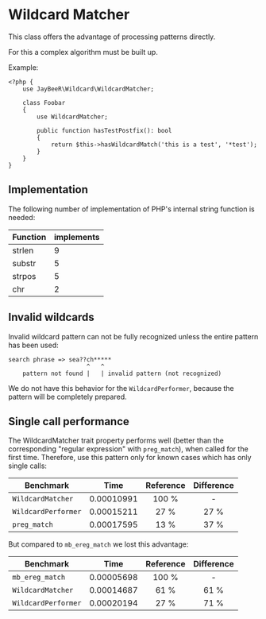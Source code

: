 Wildcard Matcher
================

This class offers the advantage of processing patterns directly.

For this a complex algorithm must be built up.

Example:

    <?php {
        use JayBeeR\Wildcard\WildcardMatcher;
        
        class Foobar
        {
            use WildcardMatcher;
            
            public function hasTestPostfix(): bool
            {
                return $this->hasWildcardMatch('this is a test', '*test');
            }   
        }
    }
        

Implementation
--------------

The following number of implementation of PHP's internal string function is needed:

| Function | implements |
|----------|------------|
| strlen   | 9          |
| substr   | 5          |
| strpos   | 5          |
| chr      | 2          |
 

Invalid wildcards
-----------------

Invalid wildcard pattern can not be fully recognized unless the entire pattern has been used:

    search phrase => sea??ch*****
                          ^   ^
        pattern not found |   | invalid pattern (not recognized)

We do not have this behavior for the `WildcardPerformer`, because the pattern will be completely prepared.


Single call performance
-----------------------

The WildcardMatcher trait property performs well (better than the corresponding "regular expression" with `preg_match`),
when called for the first time. Therefore, use this pattern only for known cases which has only single calls:

| Benchmark           | Time       | Reference | Difference  |   
|---------------------|------------|:---------:|:-----------:|
|   `WildcardMatcher` | 0.00010991 |   100 %   | -           | 
| `WildcardPerformer` | 0.00015211 |    27 %   | 27 %        | 
|        `preg_match` | 0.00017595 |    13 %   | 37 %        | 


But compared to `mb_ereg_match` we lost this advantage:

| Benchmark           | Time       | Reference | Difference  | 
|---------------------|------------|:---------:|:-----------:|
|     `mb_ereg_match` | 0.00005698 |   100 %   | -           |
|   `WildcardMatcher` | 0.00014687 |    61 %   | 61 %        |
| `WildcardPerformer` | 0.00020194 |    27 %   | 71 %        |
